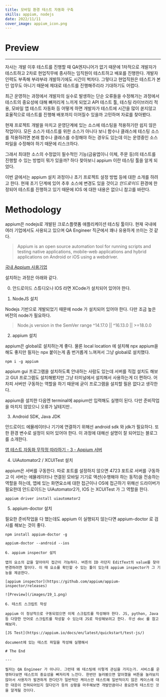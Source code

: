 ```yaml
---
title: 모바일 환경 테스트 자동화 구축
skills: appium, nodejs
date: 2022/11/11
cover_image: appium_icon.png
---
```


# **Preview**

---

자사는 개발 이후 테스트를 진행할 때 QA엔지니어가 없기 때문에 1차적으로 개발자가 테스트하고 2차로 현업직무에 종사하는 임직원이 테스트하고 배포를 진행한다. 개발자 인력도 부족해 부랴부랴 개발하기에도 시간이 벅차다. 그렇다고 현업직원은 테스트가 본인 업무도 아니기 때문에 제대로 테스트를 진행해주리라 기대하기도 어렵다.

최근 운영하는 과정에서 개발자의 실수로 발생하는 단순 오류들을 수정해가는 과정에서 테스트의 중요성에 대해 뼈저리게 느끼게 되었고 API 테스트 툴, 테스팅 라이브러리 적용, 모바일 앱 테스트 자동화 등 어떻게 하면 개발자가 테스트에 시간을 많이 쏟지않고 효율적으로 테스트를 진행해 배포까지 이어질수 있을까 고민하며 자료를 찾아봤다.

현재 프로젝트 개발을 마치고 운영단계에 있는 소스에 테스팅을 적용하기란 쉽지 않은 작업이다. 모든 소스가 테스트를 위한 소스가 아니다 보니 함수나 클래스에 테스팅 소스를 적용하려면 본래 함수나 클래스를 수정해야 하는 경우도 있는데 이는 운영중인 소스파일을 수정해야 하기 때문에 리스크하다.

그래서 최대한 소스의 수정없이 필수적인 기능(금융앱이니 이체, 주문 등)의 테스트를 진행할 수 있는 방법이 뭐가 있을까? 하다 찾아보니 appium 이란 테스팅 툴을 알게 되었다.

이번 글에서는 appium 설치 과정이나 초기 프로젝트 설정 방법 등에 대한 소개를 하려고 한다. 현재 초기 단계에 있어 추후 소스에 변경도 있을 것이고 _안드로이드_ 환경에 한정되어 테스트를 진행하고 있기 때문에 IOS 에 대한 내용은 없으니 참고를 바란다.

# Methodology

appium은 nodejs로 개발된 크로스플랫폼 애플리케이션 테스팅 툴이다. 현재 국내에 여러 기업에서도 사용되고 있으며 QA Engineer 직군에서 꽤나 유용하게 쓰이는 것 같다.

> Appium is an open source automation tool for running scripts and testing native applications, mobile-web applications and hybrid applications on Android or iOS using a webdriver.

[국내 Appium 사용기업](https://www.codenary.co.kr/techstack/detail/appium)

설치하는 과정은 아래와 같다.

0. 안드로이드 스튜디오나 IOS 라면 XCode가 설치되어 있어야 한다.

1. NodeJS 설치

Nodejs 기반으로 개발되었기 때문에 node 가 설치되어 있어야 한다. 다만 조금 높은 버전의 node가 필요하다.

> Node.js version in the SemVer range ^14.17.0 || ^16.13.0 || >=18.0.0

2. appium 설치

appium은 global로 설치하는게 좋다. 물론 local location 에 설치해 npx appium을 해도 좋지만 필자는 npx 붙이는게 좀 번거롭게 느껴져서 그냥 global로 설치했다.

```terminal
npm i -g appium
```

appium gui 프로그램을 설치하도록 안내하는 사람도 있는데 서버를 직접 설치도 해보고 GUI 프로그램도 설치해봤지만 그냥 터미널에서 설치해서 사용하는게 더 편하다. 어차피 서버만 구동하는 역할을 하기 때문에 굳이 프로그램을 설치할 필욘 없다고 생각한다.

appium을 설치한 다음엔 terminal에 appium만 입력해도 실행이 된다.
다만 준비작업을 마치지 않았으니 오류가 날테지만..

3. Android SDK, Java JDK

안드로이드 에뮬레이터나 기기에 연결하기 위해선 android sdk 와 jdk가 필요하다. 또한 환경 변수로 설정이 되어 있어야 한다. 이 과정에 대해선 설명이 잘 되어있는 블로그를 소개한다.

[앱 테스트 자동화 무작정 따라하기 - 3 - Appium 서버](https://blog.dogutech.io/app-test-automation-tutorial-3/)

4. UiAutomator2 / XCUITest 설치

appium은 서버를 구동한다. 따로 포트를 설정하지 않으면 4723 포트로 서버를 구동하고 이 서버는 에뮬레이터나 연결된 모바일 기기로 액션(수행해야 하는 동작)을 전송하는 역할을 하는데, 앱에 있는 화면요소에 대한 접근이나 OS에 접근하기 위해선 드라이버가 필요한데 안드로이드는 UiAutomator2가, IOS 는 XCUITest 가 그 역할을 한다.

```terminal
appium driver install uiautomator2
```

5. appium-doctor 설치

필요한 준비작업을 다 했는데도 appium 이 실행되지 않는다면 appium-doctor 로 검사를 해보는 것이 좋다.

```terminal
npm install appium-doctor -g
```

```terminal
appium-doctor --android --ios

6. appium inspector 설치

앱의 요소의 값을 알아야지 접근이 가능하다. 버튼의 ID 라던지 EditText의 value를 찾아 변경하려면 말이다. 이 때 요소를 확인할 수 있는 툴이 있는데 appium inspector가 그 기능을 제공한다.

[appium inspector](https://github.com/appium/appium-inspector/releases)

![Preview](/images/19_1.png)

6. 테스트 스크립트 작성

appium 이 정상적으로 구동되었으면 이제 스크립트를 작성해야 한다. JS, python, Java 등 다양한 언어로 스크립트를 작성할 수 있는데 JS로 작성해보려고 한다. 우선 doc 를 참고해보자.

[JS Test](https://appium.io/docs/en/latest/quickstart/test-js/)

document에 있는 테스트 파일을 작성해 실행해서

# The End

---

필자는 QA Engineer 가 아니다. 그런데 왜 테스팅에 이렇게 관심을 가지는가. 서비스를 운영하다보면 테스트의 중요성을 뼈저리게 느낀다. 한번만 눌러봤으면 알아챘을 버튼을 눌러보지 않아서 사용자가 발견하게 한다던가 일반적인 케이스만 테스트해 일반적이지 않은 케이스에 대한 대응이 전혀되어있지 않다던가 등의 상황을 마주해보면 개발만큼이나 중요한게 테스트인 것을 알게될 것이다.

```

```

```
